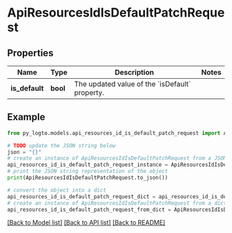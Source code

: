 # ApiResourcesIdIsDefaultPatchRequest


## Properties

Name | Type | Description | Notes
------------ | ------------- | ------------- | -------------
**is_default** | **bool** | The updated value of the &#x60;isDefault&#x60; property. | 

## Example

```python
from py_logto.models.api_resources_id_is_default_patch_request import ApiResourcesIdIsDefaultPatchRequest

# TODO update the JSON string below
json = "{}"
# create an instance of ApiResourcesIdIsDefaultPatchRequest from a JSON string
api_resources_id_is_default_patch_request_instance = ApiResourcesIdIsDefaultPatchRequest.from_json(json)
# print the JSON string representation of the object
print(ApiResourcesIdIsDefaultPatchRequest.to_json())

# convert the object into a dict
api_resources_id_is_default_patch_request_dict = api_resources_id_is_default_patch_request_instance.to_dict()
# create an instance of ApiResourcesIdIsDefaultPatchRequest from a dict
api_resources_id_is_default_patch_request_from_dict = ApiResourcesIdIsDefaultPatchRequest.from_dict(api_resources_id_is_default_patch_request_dict)
```
[[Back to Model list]](../README.md#documentation-for-models) [[Back to API list]](../README.md#documentation-for-api-endpoints) [[Back to README]](../README.md)


